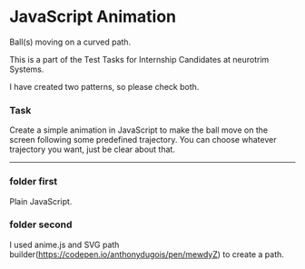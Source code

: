 # JavaScript Animation

Ball(s) moving on a curved path.

This is a part of the Test Tasks for Internship Candidates at neurotrim Systems.

I have created two patterns, so please check both.


### Task

Create a simple animation in JavaScript to make the ball move on the screen following some predefined trajectory. You can choose whatever trajectory you want, just be clear about that.

____
### folder first

Plain JavaScript.


### folder second

I used anime.js and SVG path builder(https://codepen.io/anthonydugois/pen/mewdyZ) to create a path.
